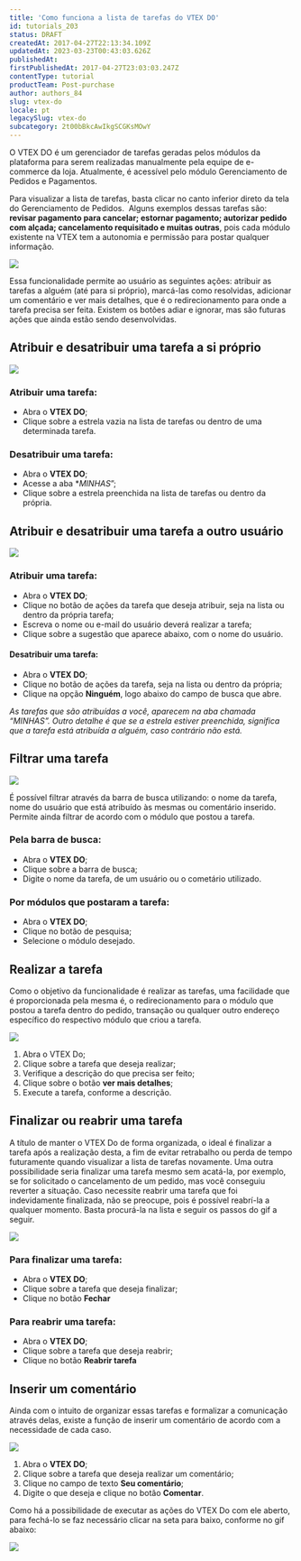 ```yaml
---
title: 'Como funciona a lista de tarefas do VTEX DO'
id: tutorials_203
status: DRAFT
createdAt: 2017-04-27T22:13:34.109Z
updatedAt: 2023-03-23T00:43:03.626Z
publishedAt: 
firstPublishedAt: 2017-04-27T23:03:03.247Z
contentType: tutorial
productTeam: Post-purchase
author: authors_84
slug: vtex-do
locale: pt
legacySlug: vtex-do
subcategory: 2t00bBkcAwIkgSCGKsMOwY
---
```


O VTEX DO é um gerenciador de tarefas geradas pelos módulos da plataforma para serem realizadas manualmente pela equipe de e-commerce da loja. Atualmente, é acessível pelo módulo Gerenciamento de Pedidos e Pagamentos.

Para visualizar a lista de tarefas, basta clicar no canto inferior direto da tela do Gerenciamento de Pedidos.  Alguns exemplos dessas tarefas são: __revisar pagamento para cancelar; estornar pagamento; autorizar pedido com alçada; cancelamento requisitado e muitas outras__, pois cada módulo existente na VTEX tem a autonomia e permissão para postar qualquer informação.

![](//images.contentful.com/alneenqid6w5/6CypzWJhLye2OOW6QqEKu0/fce59ed1fedbb5f8889b1cb5f3ec4bf2/VtexDO_GifAbrir.gif)

Essa funcionalidade permite ao usuário as seguintes ações: atribuir as tarefas a alguém (até para si próprio), marcá-las como resolvidas, adicionar um comentário e ver mais detalhes, que é o redirecionamento para onde a tarefa precisa ser feita. Existem os botões adiar e ignorar, mas são futuras ações que ainda estão sendo desenvolvidas.

## Atribuir e desatribuir uma tarefa a si próprio

![](//images.contentful.com/alneenqid6w5/hSiaD565VuWwKUmWuwucO/a7f7a04e378a43e14cc0ed8469deb573/VtexDO_GifAtribuirTarefaProprio.gif)

### Atribuir uma tarefa:
- Abra o **VTEX DO**;
- Clique sobre a estrela vazia na lista de tarefas ou dentro de uma determinada tarefa.

### Desatribuir uma tarefa:
- Abra o **VTEX DO**;
- Acesse a aba **MINHAS*”;
- Clique sobre a estrela preenchida na lista de tarefas ou dentro da própria.

## Atribuir e desatribuir uma tarefa a outro usuário

![](//images.contentful.com/alneenqid6w5/xTb2Dtb79ueKEiESCWi2y/05af0e238ac055a992b612381d3acd42/VtexDO_GifAtribuirTarefaTerceiros.gif)

### Atribuir uma tarefa:
- Abra o **VTEX DO**;
- Clique no botão de ações da tarefa que deseja atribuir, seja na lista ou dentro da própria tarefa;
- Escreva o nome ou e-mail do usuário deverá realizar a tarefa;
- Clique sobre a sugestão que aparece abaixo, com o nome do usuário.

#### Desatribuir uma tarefa:
- Abra o **VTEX DO**;
- Clique no botão de ações da tarefa, seja na lista ou dentro da própria;
- Clique na opção **Ninguém**, logo abaixo do campo de busca que abre.

_As tarefas que são atribuídas a você, aparecem na aba chamada “MINHAS”. Outro detalhe é que se a estrela estiver preenchida, significa que a tarefa está atribuída a alguém, caso contrário não está._

## Filtrar uma tarefa

![](//images.contentful.com/alneenqid6w5/1o6DK8SFHiuWwcESKScaqE/a616812c5d48431cf5383dbd204c511f/VtexDO_GifFiltro.gif)

É possível filtrar através da barra de busca utilizando: o nome da tarefa, nome do usuário que está atribuído às mesmas ou comentário inserido. Permite ainda filtrar de acordo com o módulo que postou a tarefa.

### Pela barra de busca:
- Abra o **VTEX DO**;
- Clique sobre a barra de busca;
- Digite o nome da tarefa, de um usuário ou o cometário utilizado.

### Por módulos que postaram a tarefa:
- Abra o **VTEX DO**;
- Clique no botão de pesquisa;
- Selecione o módulo desejado.

## Realizar a tarefa

Como o objetivo da funcionalidade é realizar as tarefas, uma facilidade que é proporcionada pela mesma é, o redirecionamento para o módulo que postou a tarefa dentro do pedido, transação ou qualquer outro endereço específico do respectivo módulo que criou a tarefa.

![](//images.contentful.com/alneenqid6w5/5nxobC9IVUGUe8CQoaI02I/84ac62df3673e85a379d3c9f409ef999/VtexDO_GifFazerTarefa.gif)

1. Abra o VTEX Do;
2. Clique sobre a tarefa que deseja realizar;
3. Verifique a descrição do que precisa ser feito;
4. Clique sobre o botão **ver mais detalhes**;
5. Execute a tarefa, conforme a descrição.

## Finalizar ou reabrir uma tarefa

A título de manter o VTEX Do de forma organizada, o ideal é finalizar a tarefa após a realização desta, a fim de evitar retrabalho ou perda de tempo futuramente quando visualizar a lista de tarefas novamente. Uma outra possibilidade seria finalizar uma tarefa mesmo sem acatá-la, por exemplo, se for solicitado o cancelamento de um pedido, mas você conseguiu reverter a situação. Caso necessite reabrir uma tarefa que foi indevidamente finalizada, não se preocupe, pois é possível reabrí-la a qualquer momento. Basta procurá-la na lista e seguir os passos do gif a seguir.

![](//images.contentful.com/alneenqid6w5/5Uc9dUfGusGcoAW6iw4EOa/52d9aa14d083b08e66fd4f9453cf1813/VtexDO_GifFinalizarTarefa.gif)

### Para finalizar uma tarefa:
- Abra o **VTEX DO**;
- Clique sobre a tarefa que deseja finalizar;
- Clique no botão **Fechar**

### Para reabrir uma tarefa:
- Abra o **VTEX DO**;
- Clique sobre a tarefa que deseja reabrir;
- Clique no botão **Reabrir tarefa**

## Inserir um comentário

Ainda com o intuito de organizar essas tarefas e formalizar a comunicação através delas, existe a função de inserir um comentário de acordo com a necessidade de cada caso.

![](//images.contentful.com/alneenqid6w5/5SrDSFwNIkokms4ayga2oo/86862b1896fabd96b34344318fd553fb/VtexDO_GifInserirComentario.gif)

1. Abra o **VTEX DO**;
2. Clique sobre a tarefa que deseja realizar um comentário;
3. Clique no campo de texto **Seu comentário**;
4. Digite o que deseja e clique no botão **Comentar**.

Como há a possibilidade de executar as ações do VTEX Do com ele aberto, para fechá-lo se faz necessário clicar na seta para baixo, conforme no gif abaixo:

![](//images.contentful.com/alneenqid6w5/6N34IAYvdKyYAa6KCIM2AO/670277853327aa793c851d8a0ce99b2a/VtexDO_GifFechar.gif)

